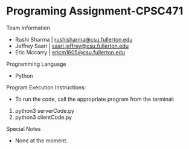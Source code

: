 # Programing Assignment-CPSC471

Team Information
- Rushi Sharma | rushisharma@csu.fullerton.edu
- Jeffrey Saari | saari.jeffrey@csu.fullerton.edu
- Eric Mccarry | ericm1605@csu.fullerton.edu

Programming Language
- Python

Program Execution Instructions:
- To run the code, call the appropriate program from the terminal:
1. python3 serverCode.py
2. python3 clientCode.py

Special Notes
- None at the moment.

